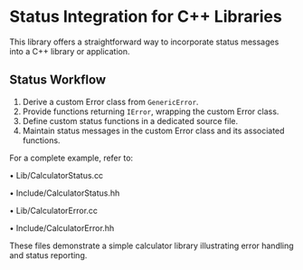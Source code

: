 # Status Integration for C++ Libraries

This library offers a straightforward way to incorporate status messages into a C++ library or application.

## Status Workflow

1. Derive a custom Error class from `GenericError`.
2. Provide functions returning `IError`, wrapping the custom Error class.
3. Define custom status functions in a dedicated source file.
4. Maintain status messages in the custom Error class and its associated functions.

For a complete example, refer to:

• Lib/CalculatorStatus.cc

• Include/CalculatorStatus.hh

• Lib/CalculatorError.cc

• Include/CalculatorError.hh


These files demonstrate a simple calculator library illustrating error handling and status reporting.
